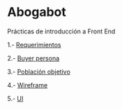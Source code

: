 # Abogabot
Prácticas de introducción a Front End

1.- [Requerimientos](https://github.com/AdrianGP5/Abogabot/blob/main/Requerimientos.pdf)

2.- [Buyer persona](https://github.com/AdrianGP5/Abogabot/blob/main/Buyer%20persona.pdf)

3.- [Población objetivo](https://miro.com/app/board/uXjVOKd7BQM=/?invite_link_id=7203929274)

4.- [Wireframe](https://github.com/AdrianGP5/Abogabot/blob/main/Wireframe.pdf)

5.- [UI](https://www.figma.com/file/8JPpTYWardzjOvtC2qCLA7/Untitled?node-id=0%3A1)

